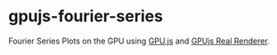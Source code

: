 # gpujs-fourier-series
Fourier Series Plots on the GPU using [GPU.js](https://github.com/gpujs/gpu.js) and [GPUjs Real Renderer](https://github.com/HarshKhandeparkar/gpujs-real-renderer).
